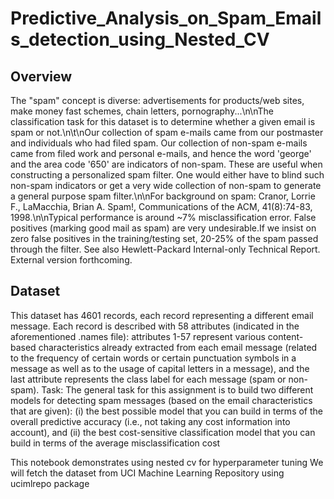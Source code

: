 # Predictive_Analysis_on_Spam_Emails_detection_using_Nested_CV

## Overview
The "spam" concept is diverse: advertisements for products/web sites, make money fast schemes, chain letters, pornography...\n\nThe classification task for this dataset is to determine whether a given email is spam or not.\n\t\nOur collection of spam e-mails came from our postmaster and individuals who had filed spam.  Our collection of non-spam e-mails came from filed work and personal e-mails, and hence the word \'george\' and the area code \'650\' are indicators of non-spam.  These are useful when constructing a personalized spam filter.  One would either have to blind such non-spam indicators or get a very wide collection of non-spam to generate a general purpose spam filter.\n\nFor background on spam: Cranor, Lorrie F., LaMacchia, Brian A.  Spam!, Communications of the ACM, 41(8):74-83, 1998.\n\nTypical performance is around ~7% misclassification error. False positives (marking good mail as spam) are very undesirable.If we insist on zero false positives in the training/testing set, 20-25% of the spam passed through the filter. See also Hewlett-Packard Internal-only Technical Report. External version forthcoming.

## Dataset
This dataset has 4601 records, each record representing a different email message. Each record is described
with 58 attributes (indicated in the aforementioned .names file): attributes 1-57 represent various content-
based characteristics already extracted from each email message (related to the frequency of certain words
or certain punctuation symbols in a message as well as to the usage of capital letters in a message), and the
last attribute represents the class label for each message (spam or non-spam).
Task: The general task for this assignment is to build two different models for detecting spam messages (based
on the email characteristics that are given): (i) the best possible model that you can build in terms of the
overall predictive accuracy (i.e., not taking any cost information into account), and (ii) the best cost-sensitive
classification model that you can build in terms of the average misclassification cost


This notebook demonstrates using nested cv for hyperparameter tuning
We will fetch the dataset from UCI Machine Learning Repository using ucimlrepo package
